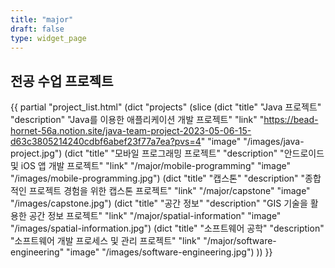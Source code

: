 ```yaml
---
title: "major"
draft: false
type: widget_page
---
```


## 전공 수업 프로젝트

{{ partial "project_list.html" (dict "projects" (slice 
    (dict "title" "Java 프로젝트" "description" "Java를 이용한 애플리케이션 개발 프로젝트" "link" "https://bead-hornet-56a.notion.site/java-team-project-2023-05-06-15-d63c3805214240cdbf6abef23f77a7ea?pvs=4" "image" "/images/java-project.jpg") 
    (dict "title" "모바일 프로그래밍 프로젝트" "description" "안드로이드 및 iOS 앱 개발 프로젝트" "link" "/major/mobile-programming" "image" "/images/mobile-programming.jpg") 
    (dict "title" "캡스톤" "description" "종합적인 프로젝트 경험을 위한 캡스톤 프로젝트" "link" "/major/capstone" "image" "/images/capstone.jpg") 
    (dict "title" "공간 정보" "description" "GIS 기술을 활용한 공간 정보 프로젝트" "link" "/major/spatial-information" "image" "/images/spatial-information.jpg") 
    (dict "title" "소프트웨어 공학" "description" "소프트웨어 개발 프로세스 및 관리 프로젝트" "link" "/major/software-engineering" "image" "/images/software-engineering.jpg")
)) }}
